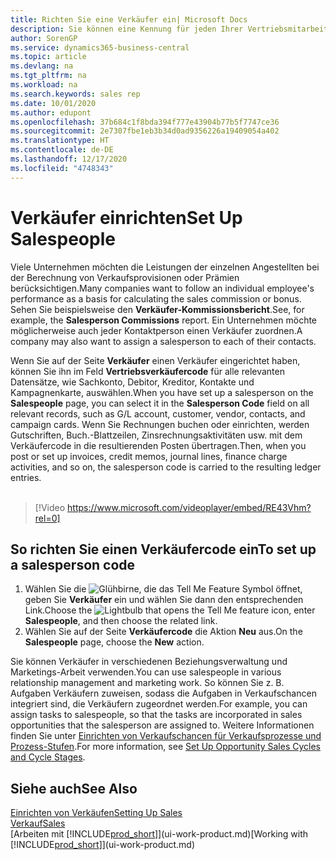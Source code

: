 ```yaml
---
title: Richten Sie eine Verkäufer ein| Microsoft Docs
description: Sie können eine Kennung für jeden Ihrer Vertriebsmitarbeiter einrichten, so dass Sie die Leistung eines Einzelnen verfolgen oder einem Kontakt einen Vertriebsmitarbeiter zuweisen können.
author: SorenGP
ms.service: dynamics365-business-central
ms.topic: article
ms.devlang: na
ms.tgt_pltfrm: na
ms.workload: na
ms.search.keywords: sales rep
ms.date: 10/01/2020
ms.author: edupont
ms.openlocfilehash: 37b684c1f8bda394f777e43904b77b5f7747ce36
ms.sourcegitcommit: 2e7307fbe1eb3b34d0ad9356226a19409054a402
ms.translationtype: HT
ms.contentlocale: de-DE
ms.lasthandoff: 12/17/2020
ms.locfileid: "4748343"
---
```

# <a name="set-up-salespeople"></a><span data-ttu-id="269b3-103">Verkäufer einrichten</span><span class="sxs-lookup"><span data-stu-id="269b3-103">Set Up Salespeople</span></span>
<span data-ttu-id="269b3-104">Viele Unternehmen möchten die Leistungen der einzelnen Angestellten bei der Berechnung von Verkaufsprovisionen oder Prämien berücksichtigen.</span><span class="sxs-lookup"><span data-stu-id="269b3-104">Many companies want to follow an individual employee's performance as a basis for calculating the sales commission or bonus.</span></span> <span data-ttu-id="269b3-105">Sehen Sie beispielsweise den **Verkäufer-Kommissionsbericht**.</span><span class="sxs-lookup"><span data-stu-id="269b3-105">See, for example, the **Salesperson Commissions** report.</span></span> <span data-ttu-id="269b3-106">Ein Unternehmen möchte möglicherweise auch jeder Kontaktperson einen Verkäufer zuordnen.</span><span class="sxs-lookup"><span data-stu-id="269b3-106">A company may also want to assign a salesperson to each of their contacts.</span></span>

<span data-ttu-id="269b3-107">Wenn Sie auf der Seite **Verkäufer** einen Verkäufer eingerichtet haben, können Sie ihn im Feld **Vertriebsverkäufercode** für alle relevanten Datensätze, wie Sachkonto, Debitor, Kreditor, Kontakte und Kampagnenkarte, auswählen.</span><span class="sxs-lookup"><span data-stu-id="269b3-107">When you have set up a salesperson on the **Salespeople** page, you can select it in the **Salesperson Code** field on all relevant records, such as G/L account, customer, vendor, contacts, and campaign cards.</span></span> <span data-ttu-id="269b3-108">Wenn Sie Rechnungen buchen oder einrichten, werden Gutschriften, Buch.-Blattzeilen, Zinsrechnungsaktivitäten usw. mit dem Verkäufercode in die resultierenden Posten übertragen.</span><span class="sxs-lookup"><span data-stu-id="269b3-108">Then, when you post or set up invoices, credit memos, journal lines, finance charge activities, and so on, the salesperson code is carried to the resulting ledger entries.</span></span>
<br><br>  
> [!Video https://www.microsoft.com/videoplayer/embed/RE43Vhm?rel=0]

## <a name="to-set-up-a-salesperson-code"></a><span data-ttu-id="269b3-109">So richten Sie einen Verkäufercode ein</span><span class="sxs-lookup"><span data-stu-id="269b3-109">To set up a salesperson code</span></span>
1. <span data-ttu-id="269b3-110">Wählen Sie die ![Glühbirne, die das Tell Me Feature](media/ui-search/search_small.png "Was möchten Sie tun?") Symbol öffnet, geben Sie **Verkäufer** ein und wählen Sie dann den entsprechenden Link.</span><span class="sxs-lookup"><span data-stu-id="269b3-110">Choose the ![Lightbulb that opens the Tell Me feature](media/ui-search/search_small.png "Tell me what you want to do") icon, enter **Salespeople**, and then choose the related link.</span></span>
2. <span data-ttu-id="269b3-111">Wählen Sie auf der Seite **Verkäufercode** die Aktion **Neu** aus.</span><span class="sxs-lookup"><span data-stu-id="269b3-111">On the **Salespeople** page, choose the **New** action.</span></span>

<span data-ttu-id="269b3-112">Sie können Verkäufer in verschiedenen Beziehungsverwaltung und Marketings-Arbeit verwenden.</span><span class="sxs-lookup"><span data-stu-id="269b3-112">You can use salespeople in various relationship management and marketing work.</span></span> <span data-ttu-id="269b3-113">So können Sie z. B. Aufgaben Verkäufern zuweisen, sodass die Aufgaben in Verkaufschancen integriert sind, die Verkäufern zugeordnet werden.</span><span class="sxs-lookup"><span data-stu-id="269b3-113">For example, you can assign tasks to salespeople, so that the tasks are incorporated in sales opportunities that the salesperson are assigned to.</span></span> <span data-ttu-id="269b3-114">Weitere Informationen finden Sie unter [Einrichten von Verkaufschancen für Verkaufsprozesse und Prozess-Stufen](marketing-how-setup-opportunity-sales-cycles-stages.md).</span><span class="sxs-lookup"><span data-stu-id="269b3-114">For more information, see [Set Up Opportunity Sales Cycles and Cycle Stages](marketing-how-setup-opportunity-sales-cycles-stages.md).</span></span>

## <a name="see-also"></a><span data-ttu-id="269b3-115">Siehe auch</span><span class="sxs-lookup"><span data-stu-id="269b3-115">See Also</span></span>
[<span data-ttu-id="269b3-116">Einrichten von Verkäufen</span><span class="sxs-lookup"><span data-stu-id="269b3-116">Setting Up Sales</span></span>](sales-setup-sales.md)  
[<span data-ttu-id="269b3-117">Verkauf</span><span class="sxs-lookup"><span data-stu-id="269b3-117">Sales</span></span>](sales-manage-sales.md)  
<span data-ttu-id="269b3-118">[Arbeiten mit [!INCLUDE[prod_short](includes/prod_short.md)]](ui-work-product.md)</span><span class="sxs-lookup"><span data-stu-id="269b3-118">[Working with [!INCLUDE[prod_short](includes/prod_short.md)]](ui-work-product.md)</span></span>  
